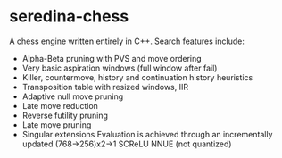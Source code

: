 # seredina-chess
A chess engine written entirely in C++.
Search features include:
- Alpha-Beta pruning with PVS and move ordering
- Very basic aspiration windows (full window after fail)
- Killer, countermove, history and continuation history heuristics
- Transposition table with resized windows, IIR
- Adaptive null move pruning
- Late move reduction
- Reverse futility pruning
- Late move pruning
- Singular extensions
Evaluation is achieved through an incrementally updated (768->256)x2->1 SCReLU NNUE (not quantized)
